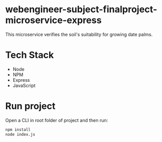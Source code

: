 # webengineer-subject-finalproject-microservice-express
This microservice verifies the soil's suitability for growing date palms.

# Tech Stack
<ul>
  <li>Node</li>
  <li>NPM</li>
  <li>Express</li>
  <li>JavaScript</li>
</ul>

# Run project
Open a CLI in root folder of project and then run:

```sh
npm install
node index.js
```
